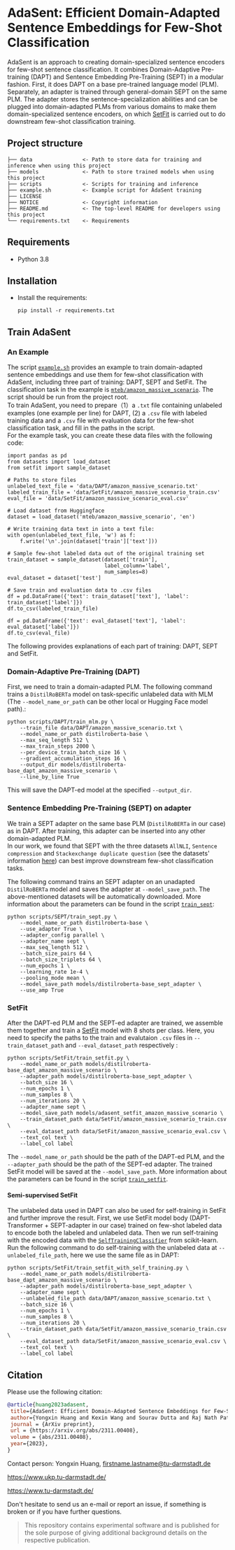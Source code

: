 # AdaSent: Efficient Domain-Adapted Sentence Embeddings for Few-Shot Classification

AdaSent is an approach to creating domain-specialized sentence encoders for few-shot sentence classification. It combines Domain-Adaptive Pre-training (DAPT) and Sentence Embedding Pre-Training (SEPT) in a modular fashion. First, it does DAPT on a base pre-trained language model (PLM). Separately, an adapter is trained through general-domain SEPT on the same PLM. The adapter stores the sentence-specialization abilities and can be plugged into domain-adapted PLMs from various domains to make them domain-specialized sentence encoders, on which [SetFit](https://github.com/huggingface/setfit) is carried out to do downstream few-shot classification training. 

## Project structure
```
├── data                <- Path to store data for training and inference when using this project
├── models              <- Path to store trained models when using this project
├── scripts             <- Scripts for training and inference
├── example.sh          <- Example script for AdaSent training
├── LICENSE  
├── NOTICE              <- Copyright information
├── README.md           <- The top-level README for developers using this project
└── requirements.txt    <- Requirements  
```

## Requirements
* Python 3.8

## Installation
* Install the requirements:

    ```
    pip install -r requirements.txt
    ```

## Train AdaSent
### An Example
The script [`example.sh`](example.sh) provides an example to train domain-adapted sentence embeddings and use them for few-shot classification with AdaSent, including three part of training: DAPT, SEPT and SetFit. The classification task in the example is [`mteb/amazon_massive_scenario`](https://huggingface.co/datasets/mteb/amazon_massive_scenario). The script should be run from the project root.  
To train AdaSent, you need to prepare（1）a `.txt` file containing unlabeled examples (one example per line) for DAPT, (2) a `.csv` file with labeled training data and a `.csv` file with evaluation data for the few-shot classification task, and fill in the paths in the script.   
For the example task, you can create these data files with the following code:
```
import pandas as pd
from datasets import load_dataset
from setfit import sample_dataset

# Paths to store files
unlabeled_text_file = 'data/DAPT/amazon_massive_scenario.txt'
labeled_train_file = 'data/SetFit/amazon_massive_scenario_train.csv'
eval_file = 'data/SetFit/amazon_massive_scenario_eval.csv'

# Load dataset from Huggingface
dataset = load_dataset('mteb/amazon_massive_scenario', 'en')

# Write training data text in into a text file:
with open(unlabeled_text_file, 'w') as f:
    f.write('\n'.join(dataset['train']['text']))

# Sample few-shot labeled data out of the original training set
train_dataset = sample_dataset(dataset['train'], 
                               label_column='label', 
                               num_samples=8)
eval_dataset = dataset['test']

# Save train and evaluation data to .csv files
df = pd.DataFrame({'text': train_dataset['text'], 'label': train_dataset['label']})
df.to_csv(labeled_train_file)

df = pd.DataFrame({'text': eval_dataset['text'], 'label': eval_dataset['label']})
df.to_csv(eval_file)
``` 

The following provides explanations of each part of training: DAPT, SEPT and SetFit.  
 
### Domain-Adaptive Pre-Training (DAPT)
First, we need to train a domain-adapted PLM. The following command trains a `DistilRoBERTa` model on task-specific unlabeled data with MLM (The `--model_name_or_path` can be other local or Hugging Face model path).:

```
python scripts/DAPT/train_mlm.py \
    --train_file data/DAPT/amazon_massive_scenario.txt \
    --model_name_or_path distilroberta-base \
    --max_seq_length 512 \
    --max_train_steps 2000 \
    --per_device_train_batch_size 16 \
    --gradient_accumulation_steps 16 \
    --output_dir models/distilroberta-base_dapt_amazon_massive_scenario \
    --line_by_line True
```
This will save the DAPT-ed model at the specified `--output_dir`.

### Sentence Embedding Pre-Training (SEPT) on adapter
We train a SEPT adapter on the same base PLM (`DistilRoBERTa` in our case) as in DAPT. After training, this adapter can be inserted into any other domain-adapted PLM.  
In our work, we found that SEPT with the three datasets `AllNLI`, `Sentence compression` and `Stackexchange duplicate question` (see the datasets' information [here](https://www.sbert.net/examples/training/paraphrases/README.html)) can best improve downstream few-shot classification tasks. 

The following command trains an SEPT adapter on an unadapted `DistilRoBERTa` model and saves the adapter at `--model_save_path`. The above-mentioned datasets will be automatically downloaded. More information about the parameters can be found in the script [`train_sept`](scripts/SEPT/train_sept.py): 
```
python scripts/SEPT/train_sept.py \
    --model_name_or_path distilroberta-base \
    --use_adapter True \
    --adapter_config parallel \
    --adapter_name sept \
    --max_seq_length 512 \
    --batch_size_pairs 64 \
    --batch_size_triplets 64 \
    --num_epochs 1 \
    --learning_rate 1e-4 \
    --pooling_mode mean \
    --model_save_path models/distilroberta-base_sept_adapter \
    --use_amp True
```

### SetFit
After the DAPT-ed PLM and the SEPT-ed adapter are trained, we assemble them together and train a [SetFit](https://github.com/huggingface/setfit) model with 8 shots per class. Here, you need to specify the paths to the train and evalutaion `.csv` files in `--train_dataset_path` and `--eval_dataset_path` respectively 
:
```
python scripts/SetFit/train_setfit.py \
    --model_name_or_path models/distilroberta-base_dapt_amazon_massive_scenario \
    --adapter_path models/distilroberta-base_sept_adapter \
    --batch_size 16 \
    --num_epochs 1 \
    --num_samples 8 \
    --num_iterations 20 \
    --adapter_name sept \
    --model_save_path models/adasent_setfit_amazon_massive_scenario \
    --train_dataset_path data/SetFit/amazon_massive_scenario_train.csv \
    --eval_dataset_path data/SetFit/amazon_massive_scenario_eval.csv \
    --text_col text \
    --label_col label
```

The `--model_name_or_path` should be the path of the DAPT-ed PLM, and the `--adapter_path` should be the path of the SEPT-ed adapter. The trained SetFit model will be saved at the `--model_save_path`. More information about the parameters can be found in the script [`train_setfit`](scripts/SetFit/train_setfit.py).

#### Semi-supervised SetFit
The unlabeled data used in DAPT can also be used for self-training in SetFit and further improve the result. First, we use SetFit model body (DAPT-Transformer + SEPT-adapter in our case) trained on few-shot labeled data to encode both the labeled and unlabeled data. Then we run self-training with the encoded data with the [`SelfTrainingClassifier`](https://scikit-learn.org/stable/modules/generated/sklearn.semi_supervised.SelfTrainingClassifier.html) from scikit-learn.   
Run the following command to do self-training with the unlabeled data at `--unlabeled_file_path`, here we use the same file as in DAPT:
```
python scripts/SetFit/train_setfit_with_self_training.py \
    --model_name_or_path models/distilroberta-base_dapt_amazon_massive_scenario \
    --adapter_path models/distilroberta-base_sept_adapter \
    --adapter_name sept \
    --unlabeled_file_path data/DAPT/amazon_massive_scenario.txt \
    --batch_size 16 \
    --num_epochs 1 \
    --num_samples 8 \
    --num_iterations 20 \
    --train_dataset_path data/SetFit/amazon_massive_scenario_train.csv \
    --eval_dataset_path data/SetFit/amazon_massive_scenario_eval.csv \
    --text_col text \
    --label_col label
```

## Citation
Please use the following citation:
```bibtex
@article{huang2023adasent,
 title={AdaSent: Efficient Domain-Adapted Sentence Embeddings for Few-Shot Classification}, 
 author={Yongxin Huang and Kexin Wang and Sourav Dutta and Raj Nath Patel and Goran Glavaš and Iryna Gurevych},
 journal = {ArXiv preprint},
 url = {https://arxiv.org/abs/2311.00408},
 volume = {abs/2311.00408},
 year={2023},
}
```

Contact person: Yongxin Huang, firstname.lastname@tu-darmstadt.de

https://www.ukp.tu-darmstadt.de/

https://www.tu-darmstadt.de/


Don't hesitate to send us an e-mail or report an issue, if something is broken or if you have further questions.

> This repository contains experimental software and is published for the sole purpose of giving additional background details on the respective publication. 
